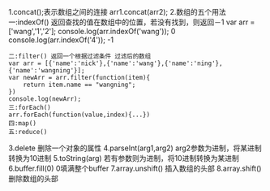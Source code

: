 1.concat();表示数组之间的连接
	arr1.concat(arr2);
2.数组的五个用法
	一:indexOf() 返回查找的值在数组中的位置，若没有找到，则返回－1
	var arr = ['wang','1','2'];
	console.log(arr.indexOf('wang'));  0
	console.log(arr.indexOf('4'));	-1

	二:filter() 返回一个根据过滤条件 过滤后的数组
	var arr = [{'name':'nick'},{'name':'wang'},{'name':'ning'},{'name':'wangning'}];
	var newArr = arr.filter(function(item){
		return item.name == "wangning";
	})
	console.log(newArr);
	三:forEach()
	arr.forEach(function(value,index){...})
	四:map()
	五:reduce()
3.delete  删除一个对象的属性
4.parseInt(arg1,arg2) arg2参数为进制，将某进制转换为10进制
5.toString(arg)  若有参数则为进制，将10进制转换为某进制
6.buffer.fill(0)  0填满整个buffer
7.array.unshift()  插入数组的头部
8.array.shift()    删除数组的头部